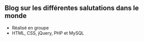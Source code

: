 ## Blog sur les différentes salutations dans le monde

- Réalisé en groupe
- HTML, CSS, jQuery, PHP et MySQL
